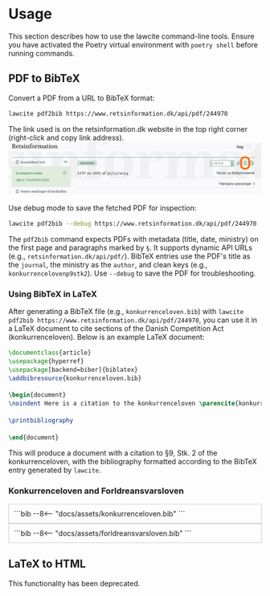 # Usage

This section describes how to use the lawcite command-line tools. Ensure you have activated the Poetry virtual environment with `poetry shell` before running commands.

## PDF to BibTeX

Convert a PDF from a URL to BibTeX format:
```bash
lawcite pdf2bib https://www.retsinformation.dk/api/pdf/244970
```

The link used is on the retsinformation.dk website in the top right corner (right-click and copy link address). 
![pdflink](assets/pdflink.png)




Use debug mode to save the fetched PDF for inspection:
```bash
lawcite pdf2bib --debug https://www.retsinformation.dk/api/pdf/244970
```

The `pdf2bib` command expects PDFs with metadata (title, date, ministry) on the first page and paragraphs marked by `§`. It supports dynamic API URLs (e.g., `retsinformation.dk/api/pdf/`). BibTeX entries use the PDF's title as the `journal`, the ministry as the `author`, and clean keys (e.g., `konkurrencelovenp9stk2`). Use `--debug` to save the PDF for troubleshooting.

### Using BibTeX in LaTeX

After generating a BibTeX file (e.g., `konkurrenceloven.bib`) with `lawcite pdf2bib https://www.retsinformation.dk/api/pdf/244970`, you can use it in a LaTeX document to cite sections of the Danish Competition Act (konkurrenceloven). Below is an example LaTeX document:



```latex
\documentclass{article}
\usepackage{hyperref}
\usepackage[backend=biber]{biblatex}
\addbibresource{konkurrenceloven.bib}

\begin{document}
\noindent Here is a citation to the konkurrenceloven \parencite{konkurrencelovenp9stk2}.

\printbibliography

\end{document}
```
This will produce a document with a citation to §9, Stk. 2 of the konkurrenceloven, with the bibliography formatted according to the BibTeX entry generated by `lawcite`.


### Konkurrenceloven and Forldreansvarsloven
<div style="max-height: 400px; overflow-y: auto; border: 1px solid #ccc; padding: 10px;" markdown="1">
```bib
--8<-- "docs/assets/konkurrenceloven.bib"
```
</div>

<div style="max-height: 400px; overflow-y: auto; border: 1px solid #ccc; padding: 10px;" markdown="1">
```bib
--8<-- "docs/assets/forldreansvarsloven.bib"
```
</div>





## LaTeX to HTML

This functionality has been deprecated.
